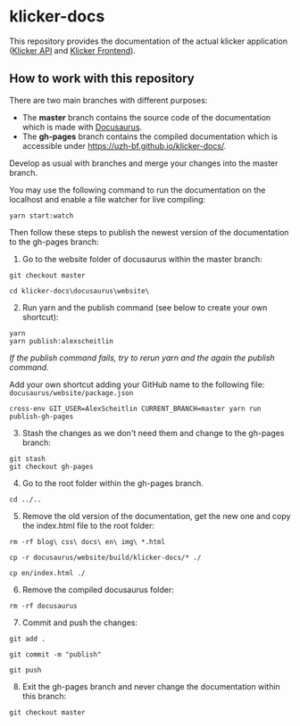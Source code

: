 # klicker-docs

This repository provides the documentation of the actual klicker application ([Klicker API](https://github.com/uzh-bf/klicker-api) and [Klicker Frontend](https://github.com/uzh-bf/klicker-react)).

## How to work with this repository

There are two main branches with different purposes:

- The **master** branch contains the source code of the documentation which is made with [Docusaurus](https://docusaurus.io/).
- The **gh-pages** branch contains the compiled documentation which is accessible under https://uzh-bf.github.io/klicker-docs/.

Develop as usual with branches and merge your changes into the master branch.

You may use the following command to run the documentation on the localhost and enable a file watcher for live compiling:
```
yarn start:watch
```

Then follow these steps to publish the newest version of the documentation to the gh-pages branch:

1. Go to the website folder of docusaurus within the master branch:
```
git checkout master

cd klicker-docs\docusaurus\website\
```

2. Run yarn and the publish command (see below to create your own shortcut):
```
yarn
yarn publish:alexscheitlin
```
_If the publish command fails, try to rerun yarn and the again the publish command._

Add your own shortcut adding your GitHub name to the following file: `docusaurus/website/package.json`
```
cross-env GIT_USER=AlexScheitlin CURRENT_BRANCH=master yarn run publish-gh-pages
```

3. Stash the changes as we don't need them and change to the gh-pages branch:
```
git stash
git checkout gh-pages
```

4. Go to the root folder within the gh-pages branch.
```
cd ../..
```

5. Remove the old version of the documentation, get the new one and copy the index.html file to the root folder:
```
rm -rf blog\ css\ docs\ en\ img\ *.html

cp -r docusaurus/website/build/klicker-docs/* ./

cp en/index.html ./
```

6. Remove the compiled docusaurus folder:
```
rm -rf docusaurus
```

7. Commit and push the changes:
```
git add .

git commit -m "publish"

git push
```

8. Exit the gh-pages branch and never change the documentation within this branch:
```
git checkout master
```
